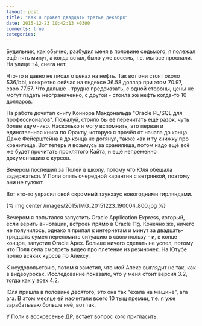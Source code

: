 ```yaml
---
layout: post
title: "Как я провёл двадцать третье декабря"
date: 2015-12-23 10:42:13 +0300
comments: true
categories: 
---
```

Будильник, как обычно, разбудил меня в половине седьмого, я полежал ещё пять минут, а когда встал, было уже восемь, т.е. мы все проспали. На улице +4, снега нет.

Что-то я давно не писал о ценах на нефть. Так вот они стоят около $36/bbl, конкретно сейчас на яндексе 36.58 доллар при этом 70.97, евро 77.57. Что дальше - трудно предсказать, с одной стороны, цены не могут падать неограниченно, с другой - стоила же нефть когда-то 10 долларов.

На работе дочитал книгу Коннора Макдональда "Oracle PL/SQL для профессионалов". Пожалуй, стоило бы её перечитать ещё разок, чуть более вдумчиво. Насколько я могу вспомнить, это первая и единственная книга по Ораклу, которую я прочёл от начала до конца. Даже Фейерштейна я до конца не дотянул, также как и ту книжку про хранилища. Вот теперь я возьмусь за хранилища, потом надо ещё всё же будет прочитать проклятого Кайта, и ещё непременно документацию с курсов. 

Вечером поспешил за Полей в школу, потому что Юля обещала задержаться. У Поли опять очередной карантин с ветрянкой, поэтому они не гуляют.

Вот кто-то украсил свой скромный таунхаус новогодними гирляндами.

{% img center /images/2015/IMG_20151223_190004_800.jpg %}

Вечером я попытался запустить Oracle Application Express, который, если верить аннотации, встроен прямо в Oracle 11g. Конечно же, ничего не получилось, однако я припал к интернетам и минут за двадцать-тридцать сумел переломить ситуацию в свою пользу - и, в конце концов, запустил Oracle Apex. Больше ничего сделать не успел, потому что Поля села смотреть видео про плетение из резиночек. На Ютубе полно всяких курсов по Апексу.

К неудовольствию, потом я заметил, что мой Апекс выглядит не так, как в видеоуроках. Исследование показало, что у меня стоит версия 3.2, тогда как у всех 4.2.

Юля пришла в половине десятого, это она так "ехала на машине", ага ага. В этом месяце ей насчитали всего 10 тыщ премии, т.е. я уже зарабатываю больше неё, вот так.

У Поли в воскресенье ДР, встает вопрос кого пригласить.